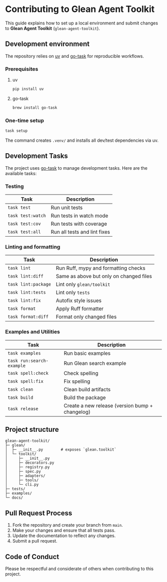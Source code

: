 # Contributing to Glean Agent Toolkit

This guide explains how to set up a local environment and submit changes to **Glean Agent Toolkit** (`glean-agent-toolkit`).

## Development environment

The repository relies on [uv](https://github.com/astral-sh/uv) and [go-task](https://taskfile.dev/) for reproducible workflows.

### Prerequisites

1. uv

    ```bash
    pip install uv
    ```

2. go-task

    ```bash
    brew install go-task
    ```

### One-time setup

```bash
task setup
```

The command creates `.venv/` and installs all dev/test dependencies via uv.

## Development Tasks

The project uses [go-task](https://taskfile.dev/) to manage development tasks. Here are the available tasks:

### Testing

| Task | Description |
|------|-------------|
| `task test` | Run unit tests |
| `task test:watch` | Run tests in watch mode |
| `task test:cov` | Run tests with coverage |
| `task test:all` | Run all tests and lint fixes |

### Linting and formatting

| Task | Description |
|------|-------------|
| `task lint` | Run Ruff, mypy and formatting checks |
| `task lint:diff` | Same as above but only on changed files |
| `task lint:package` | Lint only `glean/toolkit` |
| `task lint:tests` | Lint only `tests` |
| `task lint:fix` | Autofix style issues |
| `task format` | Apply Ruff formatter |
| `task format:diff` | Format only changed files |

### Examples and Utilities

| Task | Description |
|------|-------------|
| `task examples` | Run basic examples |
| `task run:search-example` | Run Glean search example |
| `task spell:check` | Check spelling |
| `task spell:fix` | Fix spelling |
| `task clean` | Clean build artifacts |
| `task build` | Build the package |
| `task release` | Create a new release (version bump + changelog) |

## Project structure

```text
glean-agent-toolkit/
├─ glean/
│  ├─ __init__.py        # exposes `glean.toolkit`
│  └─ toolkit/
│     ├─ __init__.py
│     ├─ decorators.py
│     ├─ registry.py
│     ├─ spec.py
│     ├─ adapters/
│     ├─ tools/
│     └─ cli.py
├─ tests/
├─ examples/
└─ docs/
```

## Pull Request Process

1. Fork the repository and create your branch from `main`.
2. Make your changes and ensure that all tests pass.
3. Update the documentation to reflect any changes.
4. Submit a pull request.

## Code of Conduct

Please be respectful and considerate of others when contributing to this project. 
